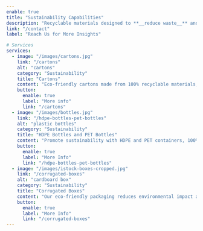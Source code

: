 ```yaml
---
enable: true
title: "Sustainability Capabilities"
description: "Recyclable materials designed to **__reduce waste__** and support **__sustainability__**"
link: "/contact"
label: "Reach Us for More Insights"

# Services
services:
  - image: "/images/cartons.jpg"
    link: "/cartons"
    alt: "cartons"
    category: "Sustainability"
    title: "Cartons"
    content: "Eco-friendly cartons made from 100% recyclable materials, designed to minimize waste and support sustainability."
    button:
      enable: true
      label: "More info"
      link: "/cartons"
  - image: "/images/bottles.jpg"
    link: "/hdpe-bottles-pet-bottles"
    alt: "plastic bottles"
    category: "Sustainability"
    title: "HDPE Bottles and PET Bottles"
    content: "Promote sustainability with HDPE and PET containers, 100% recyclable and easily collected reducing landfill waste."
    button:
      enable: true
      label: "More Info"
      link: "/hdpe-bottles-pet-bottles"
  - image: "/images/istock-boxes-cropped.jpg"
    link: "/corrugated-boxes"
    alt: "cardboard box"
    category: "Sustainability"
    title: "Corrugated Boxes"
    content: "Our eco-friendly packaging reduces environmental impact and supports a circular economy with easy recycling."
    button:
      enable: true
      label: "More Info"
      link: "/corrugated-boxes"
---
```

